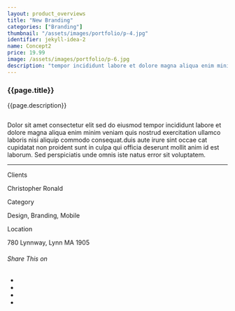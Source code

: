 ```yaml
---
layout: product_overviews
title: "New Branding"
categories: ["Branding"]
thumbnail: "/assets/images/portfolio/p-4.jpg"
identifier: jekyll-idea-2
name: Concept2
price: 19.99
image: /assets/images/portfolio/p-6.jpg
description: "tempor incididunt labore et dolore magna aliqua enim minim veniam quis nostrud exercitation ullamco laboris nisi aliquip commodo consequat.duis aute irure"
---
```

<div class="col-lg-8 text-center">
	<h3 class="mb-5 mt-2">{{page.title}}</h3>
	<p>{{page.description}}</p>

<div class="col-lg-12 mt-5">
	<div class="carousel slide" id="single-slide">
		<div class="carousel-inner">
			<div class="carousel-item active">
				<img src="/assets/images/portfolio/portfolio-single.jpg" alt="" class="img-fluid">
			</div>
			<div class="carousel-item">
				<img src="/assets/images/blog/blog-single.jpg" alt="" class="img-fluid">
			</div>
			<div class="carousel-item">
				<img src="/assets/images/portfolio/portfolio-single.jpg" alt="" class="img-fluid">
			</div>
		</div>
		<div class="text-center mt-4">
		 	<a class="control-prev" href="#single-slide" role="button" data-slide="prev">
			    <span class="fa fa-long-arrow-alt-left" aria-hidden="true"></span>
			</a>
			<a class="control-next" href="#single-slide" role="button" data-slide="next">
			    <span class="fa fa-long-arrow-alt-right" aria-hidden="true"></span>
			</a>
		</div>
	</div>
</div>

<div class="col-lg-12 text-center mt-5">
	<p>Dolor sit amet consectetur elit sed do eiusmod tempor incididunt labore et dolore magna aliqua enim minim veniam quis nostrud exercitation ullamco 	laboris nisi aliquip commodo consequat.duis aute irure sint occae cat cupidatat non proident sunt in culpa qui officia deserunt mollit anim id est laborum. 	Sed perspiciatis unde omnis iste natus error sit voluptatem.</p>
</div>

<hr class="my-5">

<div class="row">
	<div class="col-lg-4 text-center">
		<p class="text-color font-weight-bold mb-2">Clients</p>
		<p>Christopher Ronald</p>
	</div>
	<div class="col-lg-4 text-center">
		<p class="text-color font-weight-bold mb-2">Category</p>
		<p>Design, Branding, Mobile</p>
	</div>
	<div class="col-lg-4 text-center">
		<p class="text-color font-weight-bold mb-2">Location</p>
		<p>780 Lynnway, Lynn MA 1905</p>
	</div>
</div>
</div>

<div class="col-lg-8 text-center mt-5">
	<div class="post-single-share py-4 mt-4 mb-5">
		<h6 class="text-white">Share This on</h6>
		<ul class="list-inline socials-links mb-0">
			<li class="list-inline-item">
				<a href="#" class="active"><i class="ti-facebook"></i></a>
			</li>
			<li class="list-inline-item">
				<a href="#"><i class="ti-twitter"></i></a>
			</li>
			<li class="list-inline-item">
				<a href="#"><i class="ti-vimeo"></i></a>
			</li>
			<li class="list-inline-item">
				<a href="#"><i class="ti-linkedin"></i></a>
			</li>
		</ul>
	</div>
</div>